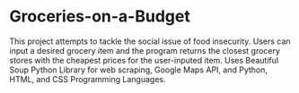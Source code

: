 # Groceries-on-a-Budget

This project attempts to tackle the social issue of food insecurity. Users can input a desired grocery item and the program returns the closest grocery stores with the cheapest prices for the user-inputed item. Uses Beautiful Soup Python Library for web scraping, Google Maps API, and Python, HTML, and CSS Programming Languages. 
